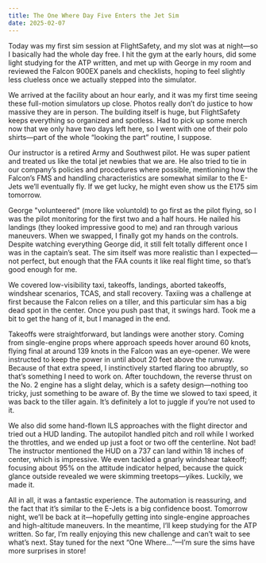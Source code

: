 ```yaml
---
title: The One Where Day Five Enters the Jet Sim
date: 2025-02-07
---
```

Today was my first sim session at FlightSafety, and my slot was at night—so I basically had the whole day free. I hit the gym at the early hours, did some light studying for the ATP written, and met up with George in my room and reviewed the Falcon 900EX panels and checklists, hoping to feel slightly less clueless once we actually stepped into the simulator.

We arrived at the facility about an hour early, and it was my first time seeing these full-motion simulators up close. Photos really don’t do justice to how massive they are in person. The building itself is huge, but FlightSafety keeps everything so organized and spotless. Had to pick up some merch now that we only have two days left here, so I went with one of their polo shirts—part of the whole “looking the part” routine, I suppose.

Our instructor is a retired Army and Southwest pilot. He was super patient and treated us like the total jet newbies that we are. He also tried to tie in our company’s policies and procedures where possible, mentioning how the Falcon’s FMS and handling characteristics are somewhat similar to the E-Jets we’ll eventually fly. If we get lucky, he might even show us the E175 sim tomorrow.

George "volunteered" (more like voluntold) to go first as the pilot flying, so I was the pilot monitoring for the first two and a half hours. He nailed his landings (they looked impressive good to me) and ran through various maneuvers. When we swapped, I finally got my hands on the controls. Despite watching everything George did, it still felt totally different once I was in the captain’s seat. The sim itself was more realistic than I expected—not perfect, but enough that the FAA counts it like real flight time, so that’s good enough for me.

We covered low-visibility taxi, takeoffs, landings, aborted takeoffs, windshear scenarios, TCAS, and stall recovery. Taxiing was a challenge at first because the Falcon relies on a tiller, and this particular sim has a big dead spot in the center. Once you push past that, it swings hard. Took me a bit to get the hang of it, but I managed in the end.

Takeoffs were straightforward, but landings were another story. Coming from single-engine props where approach speeds hover around 60 knots, flying final at around 139 knots in the Falcon was an eye-opener. We were instructed to keep the power in until about 20 feet above the runway. Because of that extra speed, I instinctively started flaring too abruptly, so that’s something I need to work on. After touchdown, the reverse thrust on the No. 2 engine has a slight delay, which is a safety design—nothing too tricky, just something to be aware of. By the time we slowed to taxi speed, it was back to the tiller again. It’s definitely a lot to juggle if you’re not used to it.

We also did some hand-flown ILS approaches with the flight director and tried out a HUD landing. The autopilot handled pitch and roll while I worked the throttles, and we ended up just a foot or two off the centerline. Not bad! The instructor mentioned the HUD on a 737 can land within 18 inches of center, which is impressive. We even tackled a gnarly windshear takeoff; focusing about 95% on the attitude indicator helped, because the quick glance outside revealed we were skimming treetops—yikes. Luckily, we made it.

All in all, it was a fantastic experience. The automation is reassuring, and the fact that it’s similar to the E-Jets is a big confidence boost. Tomorrow night, we’ll be back at it—hopefully getting into single-engine approaches and high-altitude maneuvers. In the meantime, I’ll keep studying for the ATP written. So far, I’m really enjoying this new challenge and can’t wait to see what’s next. Stay tuned for the next “One Where…”—I’m sure the sims have more surprises in store!
